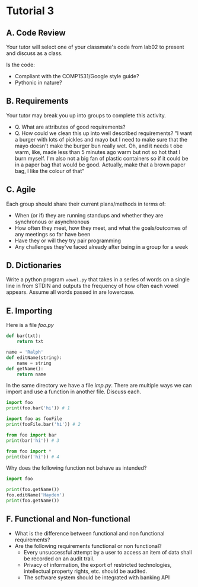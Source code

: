 # Tutorial 3

## A. Code Review

Your tutor will select one of your classmate's code from lab02 to present and discuss as a class.

Is the code:
* Compliant with the COMP1531/Google style guide?
* Pythonic in nature?

## B. Requirements

Your tutor may break you up into groups to complete this activity.

* Q. What are attributes of good requirements?
* Q. How could we clean this up into well described requirements? "I want a burger with lots of pickles and mayo but I need to make sure that the mayo doesn't make the burger bun really wet. Oh, and it needs t obe warm, like, made less than 5 minutes ago warm but not so hot that I burn myself. I'm also not a big fan of plastic containers so if it could be in a paper bag that would be good. Actually, make that a brown paper bag, I like the colour of that"

## C. Agile

Each group should share their current plans/methods in terms of:
 * When (or if) they are running standups and whether they are synchronous or asynchronous
 * How often they meet, how they meet, and what the goals/outcomes of any meetings so far have been
 * Have they or will they try pair programming
 * Any challenges they've faced already after being in a group for a week

## D. Dictionaries

Write a python program `vowel.py` that takes in a series of words on a single line in from STDIN and outputs the frequency of how often each vowel appears. Assume all words passed in are lowercase.

## E. Importing

Here is a file *foo.py*
```python
def bar(txt):
    return txt

name = 'Ralph'
def editName(string):
    name = string
def getName():
    return name
```

In the same directory we have a file *imp.py*. There are multiple ways we can import and use a function in another file. Discuss each.
```python
import foo
print(foo.bar('hi')) # 1

import foo as fooFile
print(fooFile.bar('hi')) # 2

from foo import bar
print(bar('hi')) # 3

from foo import *
print(bar('hi')) # 4
```

Why does the following function not behave as intended?
```python
import foo

print(foo.getName())
foo.editName('Hayden')
print(foo.getName())
```

## F. Functional and Non-functional

* What is the difference between functional and non functional requirements?
* Are the following requirements functional or non functional?
  * Every unsuccessful attempt by a user to access an item of data shall be recorded on an audit trail. 
  * Privacy of information, the export of restricted technologies, intellectual property rights, etc. should be audited. 
  * The software system should be integrated with banking API
